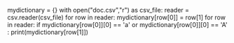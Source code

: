 mydictionary = {}
with open("doc.csv","r") as csv_file:
    reader = csv.reader(csv_file)
    for row in reader:
        mydictionary[row[0]] = row[1]
    for row in reader:
        if mydictionary[row[0]][0] == 'a' or mydictionary[row[0]][0] == 'A' :
            print(mydictionary[row[1]])
       
